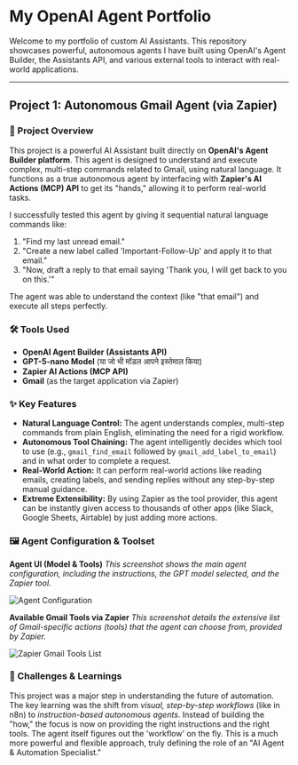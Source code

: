 # My OpenAI Agent Portfolio

Welcome to my portfolio of custom AI Assistants. This repository showcases powerful, autonomous agents I have built using OpenAI's Agent Builder, the Assistants API, and various external tools to interact with real-world applications.

---

## Project 1: Autonomous Gmail Agent (via Zapier)

### 📝 Project Overview
This project is a powerful AI Assistant built directly on **OpenAI's Agent Builder platform**. This agent is designed to understand and execute complex, multi-step commands related to Gmail, using natural language. It functions as a true autonomous agent by interfacing with **Zapier's AI Actions (MCP) API** to get its "hands," allowing it to perform real-world tasks.

I successfully tested this agent by giving it sequential natural language commands like:
1.  "Find my last unread email."
2.  "Create a new label called 'Important-Follow-Up' and apply it to that email."
3.  "Now, draft a reply to that email saying 'Thank you, I will get back to you on this.'"

The agent was able to understand the context (like "that email") and execute all steps perfectly.

### 🛠️ Tools Used
* **OpenAI Agent Builder (Assistants API)**
* **GPT-5-nano Model** (या जो भी मॉडल आपने इस्तेमाल किया)
* **Zapier AI Actions (MCP API)**
* **Gmail** (as the target application via Zapier)

### ✨ Key Features
* **Natural Language Control:** The agent understands complex, multi-step commands from plain English, eliminating the need for a rigid workflow.
* **Autonomous Tool Chaining:** The agent intelligently decides which tool to use (e.g., `gmail_find_email` followed by `gmail_add_label_to_email`) and in what order to complete a request.
* **Real-World Action:** It can perform real-world actions like reading emails, creating labels, and sending replies without any step-by-step manual guidance.
* **Extreme Extensibility:** By using Zapier as the tool provider, this agent can be instantly given access to thousands of other apps (like Slack, Google Sheets, Airtable) by just adding more actions.

### 🖼️ Agent Configuration & Toolset

**Agent UI (Model & Tools)**
*This screenshot shows the main agent configuration, including the instructions, the GPT model selected, and the Zapier tool.*

![Agent Configuration]([यहाँ_gmail-agent-configuration.png_का_लिंक_डालें])

**Available Gmail Tools via Zapier**
*This screenshot details the extensive list of Gmail-specific actions (tools) that the agent can choose from, provided by Zapier.*

![Zapier Gmail Tools List]([यहाँ_zapier-gmail-tools-list.png_का_लिंक_डालें])

### 🧠 Challenges & Learnings
This project was a major step in understanding the future of automation. The key learning was the shift from *visual, step-by-step workflows* (like in n8n) to *instruction-based autonomous agents*. Instead of building the "how," the focus is now on providing the right instructions and the right tools. The agent itself figures out the 'workflow' on the fly. This is a much more powerful and flexible approach, truly defining the role of an "AI Agent & Automation Specialist."
